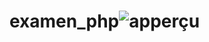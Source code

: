 # examen_php![apperçu](https://user-images.githubusercontent.com/105538414/180664326-0ae1f5e0-2b3f-492b-bc05-d6bb553df269.PNG)
